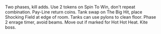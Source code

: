 Two phases, kill adds. Use 2 tokens on Spin To Win, don't repeat combination. Pay-Line return coins. Tank swap on The Big Hit, place Shocking Field at edge of room. Tanks can use pylons to clean floor. Phase 2 enrage timer, avoid beams. Move out if marked for Hot Hot Heat. Kite boss.
